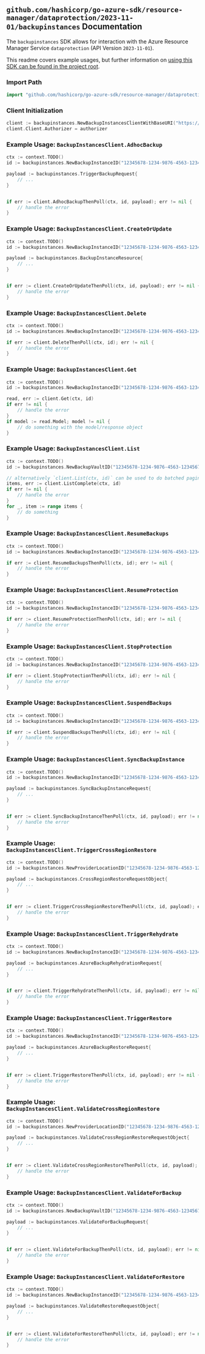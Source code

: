 
## `github.com/hashicorp/go-azure-sdk/resource-manager/dataprotection/2023-11-01/backupinstances` Documentation

The `backupinstances` SDK allows for interaction with the Azure Resource Manager Service `dataprotection` (API Version `2023-11-01`).

This readme covers example usages, but further information on [using this SDK can be found in the project root](https://github.com/hashicorp/go-azure-sdk/tree/main/docs).

### Import Path

```go
import "github.com/hashicorp/go-azure-sdk/resource-manager/dataprotection/2023-11-01/backupinstances"
```


### Client Initialization

```go
client := backupinstances.NewBackupInstancesClientWithBaseURI("https://management.azure.com")
client.Client.Authorizer = authorizer
```


### Example Usage: `BackupInstancesClient.AdhocBackup`

```go
ctx := context.TODO()
id := backupinstances.NewBackupInstanceID("12345678-1234-9876-4563-123456789012", "example-resource-group", "backupVaultValue", "backupInstanceValue")

payload := backupinstances.TriggerBackupRequest{
	// ...
}


if err := client.AdhocBackupThenPoll(ctx, id, payload); err != nil {
	// handle the error
}
```


### Example Usage: `BackupInstancesClient.CreateOrUpdate`

```go
ctx := context.TODO()
id := backupinstances.NewBackupInstanceID("12345678-1234-9876-4563-123456789012", "example-resource-group", "backupVaultValue", "backupInstanceValue")

payload := backupinstances.BackupInstanceResource{
	// ...
}


if err := client.CreateOrUpdateThenPoll(ctx, id, payload); err != nil {
	// handle the error
}
```


### Example Usage: `BackupInstancesClient.Delete`

```go
ctx := context.TODO()
id := backupinstances.NewBackupInstanceID("12345678-1234-9876-4563-123456789012", "example-resource-group", "backupVaultValue", "backupInstanceValue")

if err := client.DeleteThenPoll(ctx, id); err != nil {
	// handle the error
}
```


### Example Usage: `BackupInstancesClient.Get`

```go
ctx := context.TODO()
id := backupinstances.NewBackupInstanceID("12345678-1234-9876-4563-123456789012", "example-resource-group", "backupVaultValue", "backupInstanceValue")

read, err := client.Get(ctx, id)
if err != nil {
	// handle the error
}
if model := read.Model; model != nil {
	// do something with the model/response object
}
```


### Example Usage: `BackupInstancesClient.List`

```go
ctx := context.TODO()
id := backupinstances.NewBackupVaultID("12345678-1234-9876-4563-123456789012", "example-resource-group", "backupVaultValue")

// alternatively `client.List(ctx, id)` can be used to do batched pagination
items, err := client.ListComplete(ctx, id)
if err != nil {
	// handle the error
}
for _, item := range items {
	// do something
}
```


### Example Usage: `BackupInstancesClient.ResumeBackups`

```go
ctx := context.TODO()
id := backupinstances.NewBackupInstanceID("12345678-1234-9876-4563-123456789012", "example-resource-group", "backupVaultValue", "backupInstanceValue")

if err := client.ResumeBackupsThenPoll(ctx, id); err != nil {
	// handle the error
}
```


### Example Usage: `BackupInstancesClient.ResumeProtection`

```go
ctx := context.TODO()
id := backupinstances.NewBackupInstanceID("12345678-1234-9876-4563-123456789012", "example-resource-group", "backupVaultValue", "backupInstanceValue")

if err := client.ResumeProtectionThenPoll(ctx, id); err != nil {
	// handle the error
}
```


### Example Usage: `BackupInstancesClient.StopProtection`

```go
ctx := context.TODO()
id := backupinstances.NewBackupInstanceID("12345678-1234-9876-4563-123456789012", "example-resource-group", "backupVaultValue", "backupInstanceValue")

if err := client.StopProtectionThenPoll(ctx, id); err != nil {
	// handle the error
}
```


### Example Usage: `BackupInstancesClient.SuspendBackups`

```go
ctx := context.TODO()
id := backupinstances.NewBackupInstanceID("12345678-1234-9876-4563-123456789012", "example-resource-group", "backupVaultValue", "backupInstanceValue")

if err := client.SuspendBackupsThenPoll(ctx, id); err != nil {
	// handle the error
}
```


### Example Usage: `BackupInstancesClient.SyncBackupInstance`

```go
ctx := context.TODO()
id := backupinstances.NewBackupInstanceID("12345678-1234-9876-4563-123456789012", "example-resource-group", "backupVaultValue", "backupInstanceValue")

payload := backupinstances.SyncBackupInstanceRequest{
	// ...
}


if err := client.SyncBackupInstanceThenPoll(ctx, id, payload); err != nil {
	// handle the error
}
```


### Example Usage: `BackupInstancesClient.TriggerCrossRegionRestore`

```go
ctx := context.TODO()
id := backupinstances.NewProviderLocationID("12345678-1234-9876-4563-123456789012", "example-resource-group", "locationValue")

payload := backupinstances.CrossRegionRestoreRequestObject{
	// ...
}


if err := client.TriggerCrossRegionRestoreThenPoll(ctx, id, payload); err != nil {
	// handle the error
}
```


### Example Usage: `BackupInstancesClient.TriggerRehydrate`

```go
ctx := context.TODO()
id := backupinstances.NewBackupInstanceID("12345678-1234-9876-4563-123456789012", "example-resource-group", "backupVaultValue", "backupInstanceValue")

payload := backupinstances.AzureBackupRehydrationRequest{
	// ...
}


if err := client.TriggerRehydrateThenPoll(ctx, id, payload); err != nil {
	// handle the error
}
```


### Example Usage: `BackupInstancesClient.TriggerRestore`

```go
ctx := context.TODO()
id := backupinstances.NewBackupInstanceID("12345678-1234-9876-4563-123456789012", "example-resource-group", "backupVaultValue", "backupInstanceValue")

payload := backupinstances.AzureBackupRestoreRequest{
	// ...
}


if err := client.TriggerRestoreThenPoll(ctx, id, payload); err != nil {
	// handle the error
}
```


### Example Usage: `BackupInstancesClient.ValidateCrossRegionRestore`

```go
ctx := context.TODO()
id := backupinstances.NewProviderLocationID("12345678-1234-9876-4563-123456789012", "example-resource-group", "locationValue")

payload := backupinstances.ValidateCrossRegionRestoreRequestObject{
	// ...
}


if err := client.ValidateCrossRegionRestoreThenPoll(ctx, id, payload); err != nil {
	// handle the error
}
```


### Example Usage: `BackupInstancesClient.ValidateForBackup`

```go
ctx := context.TODO()
id := backupinstances.NewBackupVaultID("12345678-1234-9876-4563-123456789012", "example-resource-group", "backupVaultValue")

payload := backupinstances.ValidateForBackupRequest{
	// ...
}


if err := client.ValidateForBackupThenPoll(ctx, id, payload); err != nil {
	// handle the error
}
```


### Example Usage: `BackupInstancesClient.ValidateForRestore`

```go
ctx := context.TODO()
id := backupinstances.NewBackupInstanceID("12345678-1234-9876-4563-123456789012", "example-resource-group", "backupVaultValue", "backupInstanceValue")

payload := backupinstances.ValidateRestoreRequestObject{
	// ...
}


if err := client.ValidateForRestoreThenPoll(ctx, id, payload); err != nil {
	// handle the error
}
```
